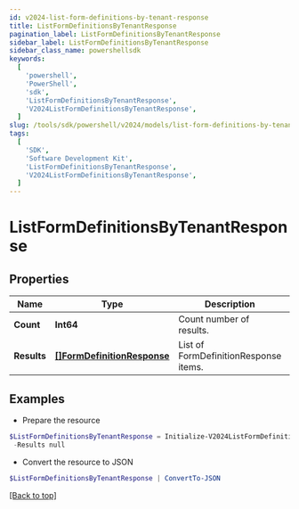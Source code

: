 ```yaml
---
id: v2024-list-form-definitions-by-tenant-response
title: ListFormDefinitionsByTenantResponse
pagination_label: ListFormDefinitionsByTenantResponse
sidebar_label: ListFormDefinitionsByTenantResponse
sidebar_class_name: powershellsdk
keywords:
  [
    'powershell',
    'PowerShell',
    'sdk',
    'ListFormDefinitionsByTenantResponse',
    'V2024ListFormDefinitionsByTenantResponse',
  ]
slug: /tools/sdk/powershell/v2024/models/list-form-definitions-by-tenant-response
tags:
  [
    'SDK',
    'Software Development Kit',
    'ListFormDefinitionsByTenantResponse',
    'V2024ListFormDefinitionsByTenantResponse',
  ]
---
```


# ListFormDefinitionsByTenantResponse

## Properties

| Name | Type | Description | Notes |
| --- | --- | --- | --- |
| **Count** | **Int64** | Count number of results. | [optional] |
| **Results** | [**[]FormDefinitionResponse**](form-definition-response) | List of FormDefinitionResponse items. | [optional] |

## Examples

- Prepare the resource

```powershell
$ListFormDefinitionsByTenantResponse = Initialize-V2024ListFormDefinitionsByTenantResponse  -Count 1 `
 -Results null
```

- Convert the resource to JSON

```powershell
$ListFormDefinitionsByTenantResponse | ConvertTo-JSON
```

[[Back to top]](#)
